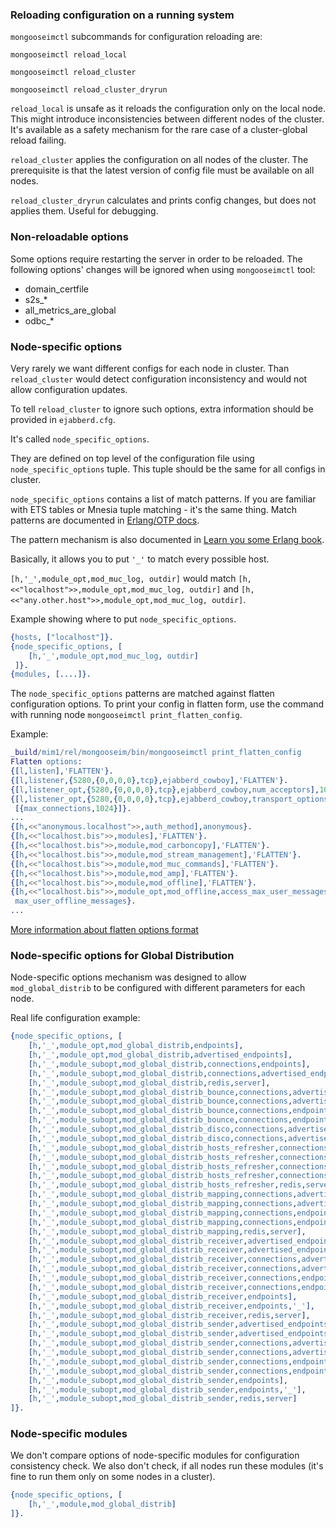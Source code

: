 ### Reloading configuration on a running system 

`mongooseimctl` subcommands for configuration reloading are:

`mongooseimctl reload_local`

`mongooseimctl reload_cluster`

`mongooseimctl reload_cluster_dryrun`

`reload_local` is unsafe as it reloads the configuration only on the local node.
This might introduce inconsistencies between different nodes of the cluster.
It's available as a safety mechanism for the rare case of a cluster-global reload failing.

`reload_cluster` applies the configuration on all nodes of the cluster.
The prerequisite is that the latest version of config file must be available on
all nodes.

`reload_cluster_dryrun` calculates and prints config changes,
but does not applies them. Useful for debugging.

### Non-reloadable options
Some options require restarting the server in order to be reloaded.
The following options' changes will be ignored when using `mongooseimctl` tool:
* domain_certfile
* s2s_*
* all_metrics_are_global
* odbc_*


### Node-specific options

Very rarely we want different configs for each node in cluster.
Than `reload_cluster` would detect configuration inconsistency and would not
allow configuration updates.

To tell `reload_cluster` to ignore such options, extra information should be
provided in `ejabberd.cfg`.

It's called `node_specific_options`.

They are defined on top level of the configuration file using
`node_specific_options` tuple. This tuple should be the same for all configs
in cluster.

`node_specific_options` contains a list of match patterns. If you are familiar
with ETS tables or Mnesia tuple matching - it's the same thing.
Match patterns are documented in
[Erlang/OTP docs](http://erlang.org/doc/apps/erts/match_spec.html).

The pattern mechanism is also documented in
[Learn you some Erlang book](http://learnyousomeerlang.com/ets).

Basically, it allows you to put `'_'` to match every possible host.

`[h,'_',module_opt,mod_muc_log, outdir]` would match
`[h,<<"localhost">>,module_opt,mod_muc_log, outdir]` and
`[h,<<"any.other.host">>,module_opt,mod_muc_log, outdir]`.

Example showing where to put `node_specific_options`.

```erlang
{hosts, ["localhost"]}.
{node_specific_options, [
    [h,'_',module_opt,mod_muc_log, outdir]
 ]}.
{modules, [....]}.
```

The `node_specific_options` patterns are matched against flatten configuration
options. To print your config in flatten form, use the command with running
node `mongooseimctl print_flatten_config`.

Example:

```erlang
_build/mim1/rel/mongooseim/bin/mongooseimctl print_flatten_config
Flatten options:
{[l,listen],'FLATTEN'}.
{[l,listener,{5280,{0,0,0,0},tcp},ejabberd_cowboy],'FLATTEN'}.
{[l,listener_opt,{5280,{0,0,0,0},tcp},ejabberd_cowboy,num_acceptors],10}.
{[l,listener_opt,{5280,{0,0,0,0},tcp},ejabberd_cowboy,transport_options],
 [{max_connections,1024}]}.
...
{[h,<<"anonymous.localhost">>,auth_method],anonymous}.
{[h,<<"localhost.bis">>,modules],'FLATTEN'}.
{[h,<<"localhost.bis">>,module,mod_carboncopy],'FLATTEN'}.
{[h,<<"localhost.bis">>,module,mod_stream_management],'FLATTEN'}.
{[h,<<"localhost.bis">>,module,mod_muc_commands],'FLATTEN'}.
{[h,<<"localhost.bis">>,module,mod_amp],'FLATTEN'}.
{[h,<<"localhost.bis">>,module,mod_offline],'FLATTEN'}.
{[h,<<"localhost.bis">>,module_opt,mod_offline,access_max_user_messages],
 max_user_offline_messages}.
...
```

[More information about flatten options format](../developers-guide/flatten_options.md)

### Node-specific options for Global Distribution

Node-specific options mechanism was designed to allow `mod_global_distrib`
to be configured with different parameters for each node.

Real life configuration example:

```erlang
{node_specific_options, [
    [h,'_',module_opt,mod_global_distrib,endpoints],
    [h,'_',module_opt,mod_global_distrib,advertised_endpoints],
    [h,'_',module_subopt,mod_global_distrib,connections,endpoints],
    [h,'_',module_subopt,mod_global_distrib,connections,advertised_endpoints],
    [h,'_',module_subopt,mod_global_distrib,redis,server],
    [h,'_',module_subopt,mod_global_distrib_bounce,connections,advertised_endpoints],
    [h,'_',module_subopt,mod_global_distrib_bounce,connections,advertised_endpoints,'_'],
    [h,'_',module_subopt,mod_global_distrib_bounce,connections,endpoints],
    [h,'_',module_subopt,mod_global_distrib_bounce,connections,endpoints,'_'],
    [h,'_',module_subopt,mod_global_distrib_disco,connections,advertised_endpoints],
    [h,'_',module_subopt,mod_global_distrib_disco,connections,advertised_endpoints,'_'],
    [h,'_',module_subopt,mod_global_distrib_hosts_refresher,connections,advertised_endpoints],
    [h,'_',module_subopt,mod_global_distrib_hosts_refresher,connections,advertised_endpoints,'_'],
    [h,'_',module_subopt,mod_global_distrib_hosts_refresher,connections,endpoints],
    [h,'_',module_subopt,mod_global_distrib_hosts_refresher,connections,endpoints,'_'],
    [h,'_',module_subopt,mod_global_distrib_hosts_refresher,redis,server],
    [h,'_',module_subopt,mod_global_distrib_mapping,connections,advertised_endpoints],
    [h,'_',module_subopt,mod_global_distrib_mapping,connections,advertised_endpoints,'_'],
    [h,'_',module_subopt,mod_global_distrib_mapping,connections,endpoints],
    [h,'_',module_subopt,mod_global_distrib_mapping,connections,endpoints,'_'],
    [h,'_',module_subopt,mod_global_distrib_mapping,redis,server],
    [h,'_',module_subopt,mod_global_distrib_receiver,advertised_endpoints],
    [h,'_',module_subopt,mod_global_distrib_receiver,advertised_endpoints,'_'],
    [h,'_',module_subopt,mod_global_distrib_receiver,connections,advertised_endpoints],
    [h,'_',module_subopt,mod_global_distrib_receiver,connections,advertised_endpoints,'_'],
    [h,'_',module_subopt,mod_global_distrib_receiver,connections,endpoints],
    [h,'_',module_subopt,mod_global_distrib_receiver,connections,endpoints,'_'],
    [h,'_',module_subopt,mod_global_distrib_receiver,endpoints],
    [h,'_',module_subopt,mod_global_distrib_receiver,endpoints,'_'],
    [h,'_',module_subopt,mod_global_distrib_receiver,redis,server],
    [h,'_',module_subopt,mod_global_distrib_sender,advertised_endpoints],
    [h,'_',module_subopt,mod_global_distrib_sender,advertised_endpoints,'_'],
    [h,'_',module_subopt,mod_global_distrib_sender,connections,advertised_endpoints],
    [h,'_',module_subopt,mod_global_distrib_sender,connections,advertised_endpoints,'_'],
    [h,'_',module_subopt,mod_global_distrib_sender,connections,endpoints],
    [h,'_',module_subopt,mod_global_distrib_sender,connections,endpoints,'_'],
    [h,'_',module_subopt,mod_global_distrib_sender,endpoints],
    [h,'_',module_subopt,mod_global_distrib_sender,endpoints,'_'],
    [h,'_',module_subopt,mod_global_distrib_sender,redis,server]
]}.
```

### Node-specific modules

We don't compare options of node-specific modules for configuration consistency
check. We also don't check, if all nodes run these modules (it's fine to run
them only on some nodes in a cluster).

```erlang
{node_specific_options, [
    [h,'_',module,mod_global_distrib]
]}.
```
